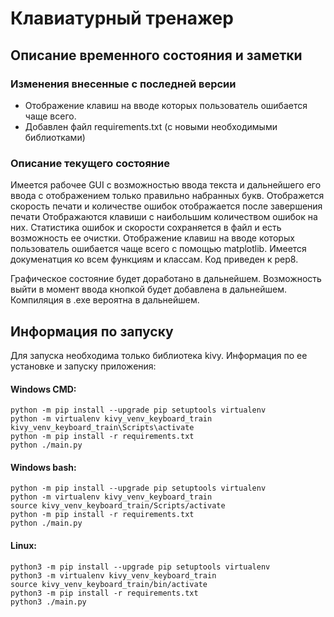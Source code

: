 # Клавиатурный тренажер

## Описание временного состояния и заметки

### Изменения внесенные с последней версии
* Отображение клавиш на вводе которых пользователь ошибается чаще всего.
* Добавлен файл requirements.txt (с новыми необходимыми библиотками)

### Описание текущего состояние
Имеется рабочее GUI с возможностью ввода текста и дальнейшего его ввода с отображением только правильно набранных букв.
Отображется скорость печати и количестве ошибок отображается после завершения печати
Отображаются клавиши с наибольшим количеством ошибок на них.
Статистика ошибок и скорости сохраняется в файл и есть возможность ее очистки.
Отображение клавиш на вводе которых пользователь ошибается чаще всего с помощью matplotlib.
Имеется докуменатция ко всем функциям и классам.
Код приведен к pep8.

Графическое состояние будет доработано в дальнейшем.
Возможность выйти в момент ввода кнопкой будет добавлена в дальнейшем.
Компиляция в .exe вероятна в дальнейшем.

## Информация по запуску
Для запуска необходима только библиотека kivy.
Информация по ее установке и запуску приложения:

#### Windows CMD:

```
python -m pip install --upgrade pip setuptools virtualenv
python -m virtualenv kivy_venv_keyboard_train
kivy_venv_keyboard_train\Scripts\activate
python -m pip install -r requirements.txt
python ./main.py
```

#### Windows bash:

```
python -m pip install --upgrade pip setuptools virtualenv
python -m virtualenv kivy_venv_keyboard_train
source kivy_venv_keyboard_train/Scripts/activate
python -m pip install -r requirements.txt
python ./main.py
```

#### Linux:

```
python3 -m pip install --upgrade pip setuptools virtualenv
python3 -m virtualenv kivy_venv_keyboard_train
source kivy_venv_keyboard_train/bin/activate
python3 -m pip install -r requirements.txt
python3 ./main.py
```
